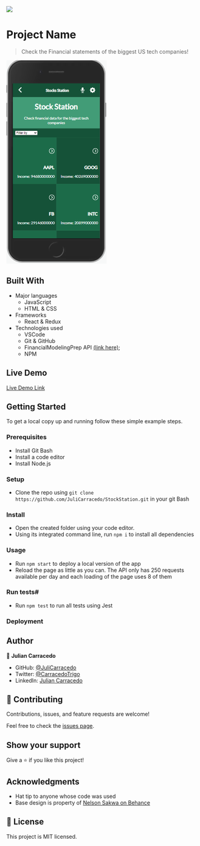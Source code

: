 ![](https://img.shields.io/badge/Microverse-blueviolet)

# Project Name

> Check the Financial statements of the biggest US tech companies!

![screenshot](./app_screenshot.png)

## Built With

- Major languages
    - JavaScript
    - HTML & CSS
- Frameworks
    - React & Redux
- Technologies used
    - VSCode
    - Git & GitHub
    - FinancialModelingPrep API [(link here)](https://site.financialmodelingprep.com/developer/docs);
    - NPM

## Live Demo

[Live Demo Link](https://stocks-station.netlify.app/)


## Getting Started

To get a local copy up and running follow these simple example steps.

### Prerequisites

- Install Git Bash
- Install a code editor
- Install Node.js

### Setup

- Clone the repo using ```git clone https://github.com/JuliCarracedo/StockStation.git``` in your git Bash

### Install

- Open the created folder using your code editor.
- Using its integrated command line, run ```npm i``` to install all dependencies

### Usage

- Run ```npm start``` to deploy a local version of the app
- Reload the page as little as you can. The API only has 250 requests available per day and each loading of the page uses 8 of them

### Run tests#

- Run ```npm test``` to run all tests using Jest

### Deployment



## Author

👤 **Julian Carracedo**

- GitHub: [@JuliCarracedo](https://github.com/JuliCarracedo)
- Twitter: [@CarracedoTrigo](https://twitter.com/CarracedoTrigo)
- LinkedIn: [Julian Carracedo](https://linkedin.com/in/julian-carracedo)

## 🤝 Contributing

Contributions, issues, and feature requests are welcome!

Feel free to check the [issues page](../../issues/).

## Show your support

Give a ⭐️ if you like this project!

## Acknowledgments

- Hat tip to anyone whose code was used
- Base design is property of [Nelson Sakwa on Behance](https://www.behance.net/sakwadesignstudio)

## 📝 License

This project is MIT licensed.
